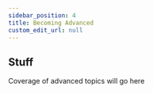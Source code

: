 ```yaml
---
sidebar_position: 4
title: Becoming Advanced
custom_edit_url: null
---
```


## Stuff

Coverage of advanced topics will go here